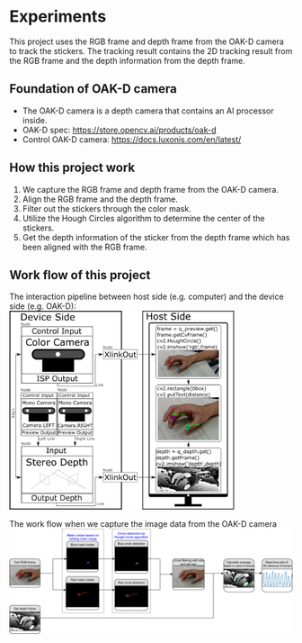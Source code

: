 # Experiments
This project uses the RGB frame and depth frame from the OAK-D camera to track the stickers.
The tracking result contains the 2D tracking result from the RGB frame and the depth information from the depth frame.

## Foundation of OAK-D camera
* The OAK-D camera is a depth camera that contains an AI processor inside.
* OAK-D spec: https://store.opencv.ai/products/oak-d
* Control OAK-D camera: https://docs.luxonis.com/en/latest/

## How this project work
1. We capture the RGB frame and depth frame from the OAK-D camera.
1. Align the RGB frame and the depth frame.
1. Filter out the stickers through the color mask.
1. Utilize the Hough Circles algorithm to determine the center of the stickers.
1. Get the depth information of the sticker from the depth frame which has been aligned with the RGB frame. 

<!---
![OAK-D_FFT_work_flow](Figures/OAK-D_FFT_work_flow.png)
![OAK-D_FFT_pipeline](Figures/OAK-D_FFT_pipeline.png)

<p align="center">
<img src="Figures/OAK-D_FFT_pipeline.png" width="400">
</p>
-->

## Work flow of this project
The interaction pipeline between host side (e.g. computer) and the device side (e.g. OAK-D): 
<img src="Figures/OAK-D_FFT_pipeline.png" width="400">

The work flow when we capture the image data from the OAK-D camera
<img src="Figures/OAK-D_FFT_work_flow.png" width="800">


